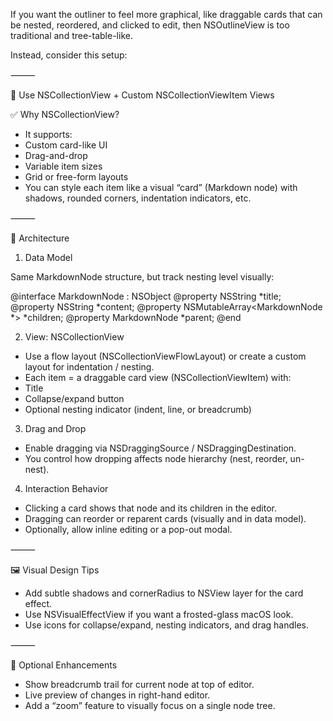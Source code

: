 If you want the outliner to feel more graphical, like draggable cards that can be nested, reordered, and clicked to edit, then NSOutlineView is too traditional and tree-table-like.

Instead, consider this setup:

⸻

🧩 Use NSCollectionView + Custom NSCollectionViewItem Views

✅ Why NSCollectionView?
- It supports:
- Custom card-like UI
- Drag-and-drop
- Variable item sizes
- Grid or free-form layouts
- You can style each item like a visual “card” (Markdown node) with shadows, rounded corners, indentation indicators, etc.

⸻

🧱 Architecture

1. Data Model

Same MarkdownNode structure, but track nesting level visually:

@interface MarkdownNode : NSObject
@property NSString *title;
@property NSString *content;
@property NSMutableArray<MarkdownNode *> *children;
@property MarkdownNode *parent;
@end

2. View: NSCollectionView
- Use a flow layout (NSCollectionViewFlowLayout) or create a custom layout for indentation / nesting.
- Each item = a draggable card view (NSCollectionViewItem) with:
- Title
- Collapse/expand button
- Optional nesting indicator (indent, line, or breadcrumb)

3. Drag and Drop
- Enable dragging via NSDraggingSource / NSDraggingDestination.
- You control how dropping affects node hierarchy (nest, reorder, un-nest).

4. Interaction Behavior
- Clicking a card shows that node and its children in the editor.
- Dragging can reorder or reparent cards (visually and in data model).
- Optionally, allow inline editing or a pop-out modal.

⸻

🖼 Visual Design Tips
- Add subtle shadows and cornerRadius to NSView layer for the card effect.
- Use NSVisualEffectView if you want a frosted-glass macOS look.
- Use icons for collapse/expand, nesting indicators, and drag handles.

⸻

🧪 Optional Enhancements
- Show breadcrumb trail for current node at top of editor.
- Live preview of changes in right-hand editor.
- Add a “zoom” feature to visually focus on a single node tree.

